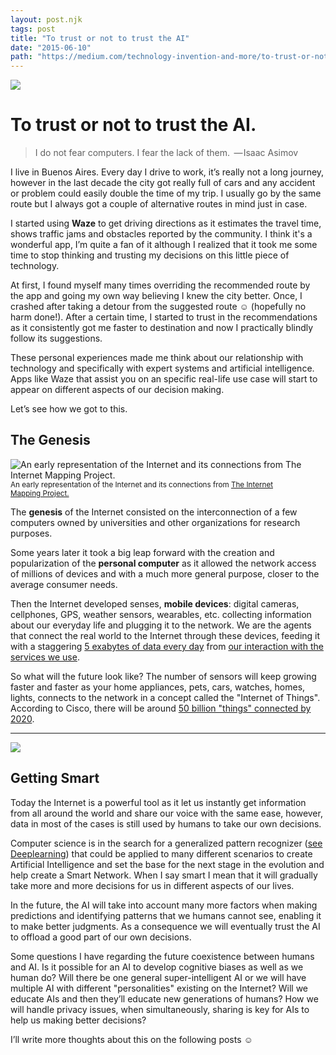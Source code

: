 ```yaml
---
layout: post.njk
tags: post
title: "To trust or not to trust the AI"
date: "2015-06-10"
path: "https://medium.com/technology-invention-and-more/to-trust-or-not-to-trust-the-ai-7fedcdae5b6c"
---
```


![](https://cdn-images-1.medium.com/max/800/1*fFwPnutOc79NvD6z2g6sfw.jpeg)

# To trust or not to trust the AI.

> I do not fear computers. I fear the lack of them.   — Isaac Asimov

I live in Buenos Aires. Every day I drive to work, it’s really not a long journey, however in the last decade the city got really full of cars and any accident or problem could easily double the time of my trip. I usually go by the same route but I always got a couple of alternative routes in mind just in case.

I started using **Waze** to get driving directions as it estimates the travel time, shows traffic jams and obstacles reported by the community. I think it's a wonderful app, I’m quite a fan of it although I realized that it took me some time to stop thinking and trusting my decisions on this little piece of technology.

At first, I found myself many times overriding the recommended route by the app and going my own way believing I knew the city better. Once, I crashed after taking a detour from the suggested route ☺ (hopefully no harm done!). After a certain time, I started to trust in the recommendations as it consistently got me faster to destination and now I practically blindly follow its suggestions.

These personal experiences made me think about our relationship with technology and specifically with expert systems and artificial intelligence. Apps like Waze that assist you on an specific real-life use case will start to appear on different aspects of our decision making.

Let’s see how we got to this.

## **The Genesis**

![An early representation of the Internet and its connections from The Internet Mapping Project.](https://cdn-images-1.medium.com/max/400/1*e9K5d1b2OZisZ-7PiqtQjw.gif)
<sub>An early representation of the Internet and its connections from [The Internet Mapping Project.](http://cheswick.com/ches/map/)</sub>

The **genesis** of the Internet consisted on the interconnection of a few computers owned by universities and other organizations for research purposes.

Some years later it took a big leap forward with the creation and popularization of the **personal computer** as it allowed the network access of millions of devices and with a much more general purpose, closer to the average consumer needs.

Then the Internet developed senses, **mobile devices**: digital cameras, cellphones, GPS, weather sensors, wearables, etc. collecting information about our everyday life and plugging it to the network. We are the agents that connect the real world to the Internet through these devices, feeding it with a staggering [5 exabytes of data every day](http://aci.info/2014/07/12/the-data-explosion-in-2014-minute-by-minute-infographic/) from [our interaction with the services we use](https://www.domo.com/blog/2014/04/data-never-sleeps-2-0/).

So what will the future look like? The number of sensors will keep growing faster and faster as your home appliances, pets, cars, watches, homes, lights, connects to the network in a concept called the "Internet of Things". According to Cisco, there will be around [50 billion "things" connected by 2020](http://readwrite.com/2013/09/30/how-big-the-internet-of-things-could-become).

* * *

![](https://cdn-images-1.medium.com/max/800/1*g_WT9YsMyb9ivNALW50xQw.jpeg)

## Getting Smart

Today the Internet is a powerful tool as it let us instantly get information from all around the world and share our voice with the same ease, however, data in most of the cases is still used by humans to take our own decisions.

Computer science is in the search for a generalized pattern recognizer ([see Deeplearning](http://www.computervisionblog.com/2015/03/deep-learning-vs-machine-learning-vs.html)) that could be applied to many different scenarios to create Artificial Intelligence and set the base for the next stage in the evolution and help create a Smart Network. When I say smart I mean that it will gradually take more and more decisions for us in different aspects of our lives.

In the future, the AI will take into account many more factors when making predictions and identifying patterns that we humans cannot see, enabling it to make better judgments. As a consequence we will eventually trust the AI to offload a good part of our own decisions.

Some questions I have regarding the future coexistence between humans and AI. Is it possible for an AI to develop cognitive biases as well as we human do? Will there be one general super-intelligent AI or we will have multiple AI with different "personalities" existing on the Internet? Will we educate AIs and then they’ll educate new generations of humans? How we will handle privacy issues, when simultaneously, sharing is key for AIs to help us making better decisions?

I’ll write more thoughts about this on the following posts ☺